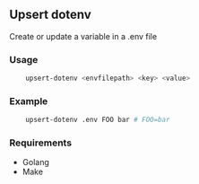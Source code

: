 ## Upsert dotenv

Create or update a variable in a .env file

### Usage

```bash
	upsert-dotenv <envfilepath> <key> <value>
```

### Example

```bash
	upsert-dotenv .env FOO bar # FOO=bar
```

### Requirements

-   Golang
-   Make
